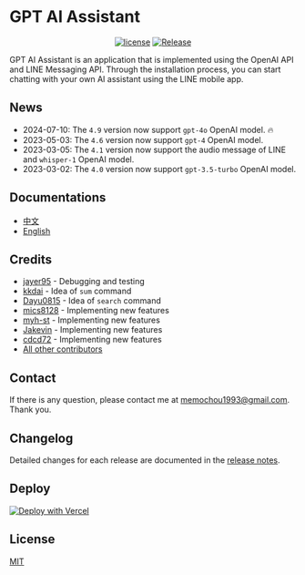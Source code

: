 # GPT AI Assistant

<div align="center">

[![license](https://img.shields.io/pypi/l/ansicolortags.svg)](LICENSE) [![Release](https://img.shields.io/github/release/memochou1993/gpt-ai-assistant)](https://GitHub.com/memochou1993/gpt-ai-assistant/releases/)

</div>

GPT AI Assistant is an application that is implemented using the OpenAI API and LINE Messaging API. Through the installation process, you can start chatting with your own AI assistant using the LINE mobile app.

## News

- 2024-07-10: The `4.9` version now support `gpt-4o` OpenAI model. :fire:
- 2023-05-03: The `4.6` version now support `gpt-4` OpenAI model.
- 2023-03-05: The `4.1` version now support the audio message of LINE and `whisper-1` OpenAI model.
- 2023-03-02: The `4.0` version now support `gpt-3.5-turbo` OpenAI model.

## Documentations

- <a href="https://memochou1993.github.io/gpt-ai-assistant-docs/" target="_blank">中文</a>
- <a href="https://memochou1993.github.io/gpt-ai-assistant-docs/en" target="_blank">English</a>

## Credits

- [jayer95](https://github.com/jayer95) - Debugging and testing
- [kkdai](https://github.com/kkdai) - Idea of `sum` command
- [Dayu0815](https://github.com/Dayu0815) - Idea of `search` command
- [mics8128](https://github.com/mics8128) - Implementing new features
- [myh-st](https://github.com/myh-st) - Implementing new features
- [Jakevin](https://github.com/Jakevin) - Implementing new features
- [cdcd72](https://github.com/cdcd72) - Implementing new features
- [All other contributors](https://github.com/memochou1993/gpt-ai-assistant/graphs/contributors)

## Contact

If there is any question, please contact me at memochou1993@gmail.com. Thank you.

## Changelog

Detailed changes for each release are documented in the [release notes](https://github.com/memochou1993/gpt-ai-assistant/releases).

## Deploy

[![Deploy with Vercel](https://vercel.com/button)](https://vercel.com/new/clone?repository-url=https%3A%2F%2Fgithub.com%2Fcdcd72%2Fgpt-ai-assistant&env=OPENAI_API_KEY,LINE_CHANNEL_ACCESS_TOKEN,LINE_CHANNEL_SECRET)

## License

[MIT](LICENSE)
